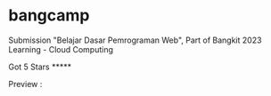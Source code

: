 # bangcamp
Submission "Belajar Dasar Pemrograman Web", Part of Bangkit 2023 Learning - Cloud Computing

Got 5 Stars *****

Preview : 

